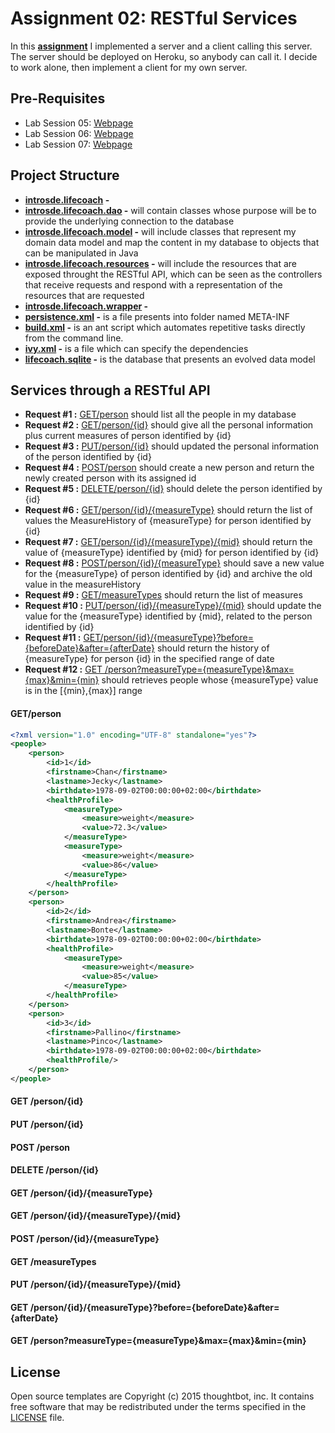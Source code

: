 # Assignment 02: RESTful Services

In this **[assignment](https://sites.google.com/a/unitn.it/introsde_2015-16/lab-sessions/assignments/assignment-2)** I implemented a server and a client calling this server. The server should be deployed on Heroku, so anybody can call it. I decide to work alone, then implement a client for my own server.


## Pre-Requisites
* Lab Session 05: [Webpage](https://sites.google.com/a/unitn.it/introsde_2015-16/lab-sessions/lab-session-5 "Permalink to LAB05: The REST architectural style & RESTful web services (1)")
* Lab Session 06: [Webpage](https://sites.google.com/a/unitn.it/introsde_2015-16/lab-sessions/lab-session-6 "Permalink to LAB06: CRUD RESTful Services (2)")
* Lab Session 07: [Webpage](https://sites.google.com/a/unitn.it/introsde_2015-16/lab-sessions/lab-session-7 "Permalink to LAB07: Reading and writing from Databases & JPA (Java Persistence API)")


## Project Structure
* **[introsde.lifecoach](https://github.com/yuly-sanchez/introsde-2015-assignment-2/tree/master/src/introsde/lifecoach) -** 
* **[introsde.lifecoach.dao](https://github.com/yuly-sanchez/introsde-2015-assignment-2/tree/master/src/introsde/lifecoach/dao) -** will contain classes whose purpose will be to provide the underlying connection to the database
* **[introsde.lifecoach.model](https://github.com/yuly-sanchez/introsde-2015-assignment-2/tree/master/src/introsde/lifecoach/model) -** will include classes that represent my domain data model and map the content in my database to objects that can be manipulated in Java
* **[introsde.lifecoach.resources](https://github.com/yuly-sanchez/introsde-2015-assignment-2/tree/master/src/introsde/lifecoach/resources) -** will include the resources that are exposed throught the RESTful API, which can be seen as the controllers that receive requests and respond with a representation of the resources that are requested
* **[introsde.lifecoach.wrapper](https://github.com/yuly-sanchez/introsde-2015-assignment-2/tree/master/src/introsde/lifecoach/wrapper) -**
* **[persistence.xml](https://github.com/yuly-sanchez/introsde-2015-assignment-2/blob/master/WebContent/META-INF/persistence.xml) -** is a file presents into folder named META-INF  
* **[build.xml](https://github.com/yuly-sanchez/introsde-2015-assignment-2/blob/master/build.xml) -** is an ant script which automates repetitive tasks directly from the command line.
* **[ivy.xml](https://github.com/yuly-sanchez/introsde-2015-assignment-2/blob/master/ivy.xml) -** is a file which can specify the dependencies 
* **[lifecoach.sqlite](https://github.com/yuly-sanchez/introsde-2015-assignment-2) -** is the database that presents an evolved data model


## Services through a RESTful API
* **Request #1 :** [GET/person](#get-person) should list all the people in my database
* **Request #2 :** [GET/person/{id}](#get-personid) should give all the personal information plus current measures of person identified by {id}
* **Request #3 :** [PUT/person/{id}](#put-personid) should updated the personal information of the person identified by {id}
* **Request #4 :** [POST/person](#post-person) should create a new person and return the newly created person with its assigned id
* **Request #5 :** [DELETE/person/{id}](#delete-personid) should delete the person identified by {id}
* **Request #6 :** [GET/person/{id}/{measureType}](#get-personidmeasureType) should return the list of values the MeasureHistory of {measureType} for person identified by {id}
* **Request #7 :** [GET/person/{id}/{measureType}/{mid}](#get-personidmeasureTypemid) should return the value of {measureType} identified by {mid} for person identified by {id}
* **Request #8 :** [POST/person/{id}/{measureType}](#post-personidmeasureType) should save a new value for the {measureType} of person identified by {id} and archive the old value in the measureHistory
* **Request #9 :** [GET/measureTypes](#get-measureTypes) should return the list of measures
* **Request #10 :** [PUT/person/{id}/{measureType}/{mid}](#put-personidmeasureTypemid) should update the value for the {measureType} identified by {mid}, related to the person identified by {id}
* **Request #11 :** [GET/person/{id}/{measureType}?before={beforeDate}&after={afterDate}](#get-personidmeasureTypebeforebeforeDateafterafterDate) should return the history of {measureType} for person {id} in the specified range of date
* **Request #12 :** [GET /person?measureType={measureType}&max={max}&min={min}](#get-personmeasureTypemeasureTypemaxmaxminmin) should retrieves people whose {measureType} value is in the [{min},{max}] range

#### GET/person
```xml
<?xml version="1.0" encoding="UTF-8" standalone="yes"?>
<people>
    <person>
        <id>1</id>
        <firstname>Chan</firstname>
        <lastname>Jecky</lastname>
        <birthdate>1978-09-02T00:00:00+02:00</birthdate>
        <healthProfile>
            <measureType>
                <measure>weight</measure>
                <value>72.3</value>
            </measureType>
            <measureType>
                <measure>weight</measure>
                <value>86</value>
            </measureType>
        </healthProfile>
    </person>
    <person>
        <id>2</id>
        <firstname>Andrea</firstname>
        <lastname>Bonte</lastname>
        <birthdate>1978-09-02T00:00:00+02:00</birthdate>
        <healthProfile>
            <measureType>
                <measure>weight</measure>
                <value>85</value>
            </measureType>
        </healthProfile>
    </person>
    <person>
        <id>3</id>
        <firstname>Pallino</firstname>
        <lastname>Pinco</lastname>
        <birthdate>1978-09-02T00:00:00+02:00</birthdate>
        <healthProfile/>
    </person>
</people>
```
#### GET /person/{id}

#### PUT /person/{id}

#### POST /person

#### DELETE /person/{id}

#### GET /person/{id}/{measureType}

#### GET /person/{id}/{measureType}/{mid}

#### POST /person/{id}/{measureType}

#### GET /measureTypes

#### PUT /person/{id}/{measureType}/{mid}

#### GET /person/{id}/{measureType}?before={beforeDate}&after={afterDate}

#### GET /person?measureType={measureType}&max={max}&min={min}

## License

Open source templates are Copyright (c) 2015 thoughtbot, inc.
It contains free software that may be redistributed
under the terms specified in the [LICENSE] file.

[LICENSE]: /LICENSE









 